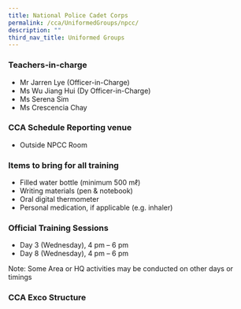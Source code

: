```yaml
---
title: National Police Cadet Corps
permalink: /cca/UniformedGroups/npcc/
description: ""
third_nav_title: Uniformed Groups
---
```

### Teachers-in-charge
* Mr Jarren Lye (Officer-in-Charge)
* Ms Wu Jiang Hui (Dy Officer-in-Charge)
* Ms Serena Sim
* Ms Crescencia Chay

### CCA Schedule	Reporting venue
* Outside NPCC Room

### Items to bring for all training
* Filled water bottle (minimum 500 mℓ)
* Writing materials (pen & notebook)
* Oral digital thermometer
* Personal medication, if applicable (e.g. inhaler)

### Official Training Sessions
* Day 3 (Wednesday), 4 pm – 6 pm
* Day 8 (Wednesday), 4 pm – 6 pm

Note: Some Area or HQ activities may be conducted on other days or timings

### CCA Exco Structure
